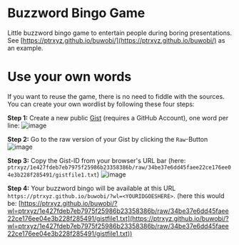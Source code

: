 # Buzzword Bingo Game

Little buzzword bingo game to entertain people during boring presentations. See [https://ptrxyz.github.io/buwobi/](https://ptrxyz.github.io/buwobi/) as an example.

# Use your own words

If you want to reuse the game, there is no need to fiddle with the sources. You can create your own wordlist by following these four steps:

**Step 1:** Create a new public [Gist](https://gist.github.com/) (requires a GitHub Account), one word per line:
![image](https://user-images.githubusercontent.com/209056/134182290-82b254cb-bff9-4c24-8aad-c7a2a413ff44.png)

**Step 2:** Go to the raw version of your Gist by clicking the `Raw`-Button
![image](https://user-images.githubusercontent.com/209056/134182422-0b1ee51a-7a39-4d36-b057-4cb0a8d96e04.png)

**Step 3:** Copy the Gist-ID from your browser's URL bar (here: `ptrxyz/1e427fdeb7eb7975f25986b23358386b/raw/34be37e6dd45faee22ce176ee04e3b228f285491/gistfile1.txt`)
![image](https://user-images.githubusercontent.com/209056/134182924-ac8d9dac-289b-45eb-95cf-3c3ca8e16d9c.png)

**Step 4:** Your buzzword bingo will be available at this URL `https://ptrxyz.github.io/buwobi/?wl=<YOURIDGOESHERE>`.
(here this would be: [https://ptrxyz.github.io/buwobi/?wl=ptrxyz/1e427fdeb7eb7975f25986b23358386b/raw/34be37e6dd45faee22ce176ee04e3b228f285491/gistfile1.txt](https://ptrxyz.github.io/buwobi/?wl=ptrxyz/1e427fdeb7eb7975f25986b23358386b/raw/34be37e6dd45faee22ce176ee04e3b228f285491/gistfile1.txt))
